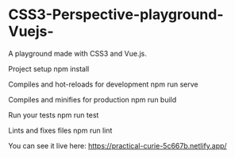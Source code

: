# CSS3-Perspective-playground-Vuejs-

A playground made with CSS3 and Vue.js.

Project setup
npm install

Compiles and hot-reloads for development
npm run serve

Compiles and minifies for production
npm run build

Run your tests
npm run test

Lints and fixes files
npm run lint


You can see it live here: https://practical-curie-5c667b.netlify.app/